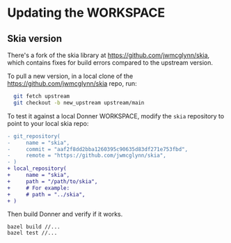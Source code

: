 # Updating the WORKSPACE

## Skia version

There's a fork of the skia library at https://github.com/jwmcglynn/skia, which contains fixes for build errors compared to the upstream version.

To pull a new version, in a local clone of the https://github.com/jwmcglynn/skia repo, run:

```bash
  git fetch upstream
  git checkout -b new_upstream upstream/main
```

To test it against a local Donner WORKSPACE, modify the `skia` repository to point to your local skia repo:

```diff
- git_repository(
-     name = "skia",
-     commit = "aaf2f8dd2bba1260395c90635d83df271e753fbd",
-     remote = "https://github.com/jwmcglynn/skia",
- )
+ local_repository(
+     name = "skia",
+     path = "/path/to/skia",
+     # For example:
+     # path = "../skia",
+ )
```

Then build Donner and verify if it works.

```
bazel build //...
bazel test //...
```
